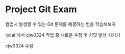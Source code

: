 # Project Git Exam
협업시 발생할 수 있는 Git 문제를 해결하는 법을 학습해보자

local 에서 cjw0324 작업 중 새로운 수정 후 커밋 발생 시키기

cjw0324 수정
